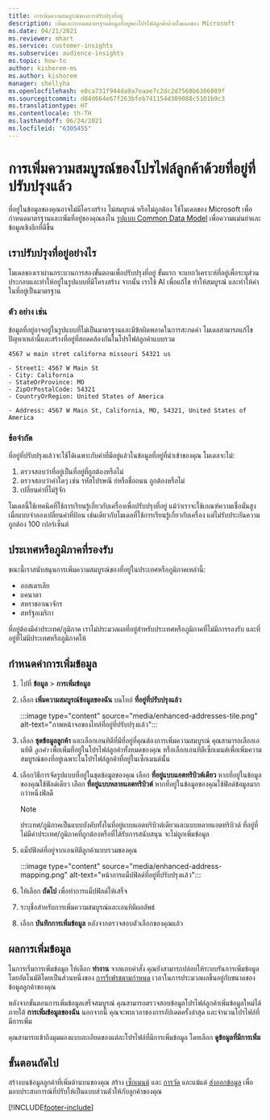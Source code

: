 ```yaml
---
title: การเพิ่มความสมบูรณ์ของการปรับปรุงที่อยู่
description: เพิ่มและกำหนดมาตรฐานข้อมูลที่อยู่ของโปรไฟล์ลูกค้าด้วยโมเดลของ Microsoft
ms.date: 04/21/2021
ms.reviewer: mhart
ms.service: customer-insights
ms.subservice: audience-insights
ms.topic: how-to
author: kishorem-ms
ms.author: kishorem
manager: shellyha
ms.openlocfilehash: e0ca731f944da9a7eaae7c2dc2d7568b6386089f
ms.sourcegitcommit: d84d664e67f263bfeb741154d309088c5101b9c3
ms.translationtype: HT
ms.contentlocale: th-TH
ms.lasthandoff: 06/24/2021
ms.locfileid: "6305455"
---
```

# <a name="enrichment-of-customer-profiles-with-enhanced-addresses"></a>การเพิ่มความสมบูรณ์ของโปรไฟล์ลูกค้าด้วยที่อยู่ที่ปรับปรุงแล้ว

ที่อยู่ในข้อมูลของคุณอาจไม่มีโครงสร้าง ไม่สมบูรณ์ หรือไม่ถูกต้อง ใช้โมเดลของ Microsoft เพื่อกำหนดมาตรฐานและเพิ่มที่อยู่ของคุณลงใน [รูปแบบ Common Data Model](/common-data-model/schema/core/applicationcommon/address) เพื่อความแม่นยำและข้อมูลเชิงลึกที่ดีขึ้น

## <a name="how-we-enhance-addresses"></a>เราปรับปรุงที่อยู่อย่างไร

โมเดลของเราผ่านกระบวนการสองขั้นตอนเพื่อปรับปรุงที่อยู่ ขั้นแรก จะแยกวิเคราะห์ที่อยู่เพื่อระบุส่วนประกอบและทำให้อยู่ในรูปแบบที่มีโครงสร้าง จากนั้น เราใช้ AI เพื่อแก้ไข ทำให้สมบูรณ์ และทำให้ค่าในที่อยู่เป็นมาตรฐาน

### <a name="example"></a>ตัว อย่าง เช่น

ข้อมูลที่อยู่อาจอยู่ในรูปแบบที่ไม่เป็นมาตรฐานและมีข้อผิดพลาดในการสะกดคำ โมเดลสามารถแก้ไขปัญหาเหล่านี้และสร้างที่อยู่ที่สอดคล้องกันในโปรไฟล์ลูกค้าแบบรวม

```Input
4567 w main stret californa missouri 54321 us
```

```Output
- Street1: 4567 W Main St
- City: California
- StateOrProvince: MO
- ZipOrPostalCode: 54321
- CountryOrRegion: United States of America

- Address: 4567 W Main St, California, MO, 54321, United States of America
```

### <a name="limitations"></a>ข้อจำกัด

ที่อยู่ที่ปรับปรุงแล้วจะใช้ได้เฉพาะกับค่าที่มีอยู่แล้วในข้อมูลที่อยู่ที่นำเข้าของคุณ โมเดลจะไม่: 

1. ตรวจสอบว่าที่อยู่เป็นที่อยู่ที่ถูกต้องหรือไม่
2. ตรวจสอบว่าค่าใดๆ เช่น รหัสไปรษณี ย์หรือชื่อถนน ถูกต้องหรือไม่
3. เปลี่ยนค่าที่ไม่รู้จัก

โมเดลนี้ใช้เทคนิคที่ใช้การเรียนรู้เกี่ยวกับเครื่องเพื่อปรับปรุงที่อยู่ แม้ว่าเราจะใช้เกณฑ์ความเชื่อมั่นสูงเมื่อแบบจำลองเปลี่ยนค่าที่ป้อน เช่นเดียวกับโมเดลที่ใช้การเรียนรู้เกี่ยวกับเครื่อง แต่ไม่รับประกันความถูกต้อง 100 เปอร์เซ็นต์

## <a name="supported-countries-or-regions"></a>ประเทศหรือภูมิภาคที่รองรับ

ขณะนี้เราสนับสนุนการเพิ่มความสมบูรณ์ของที่อยู่ในประเทศหรือภูมิภาคเหล่านี้: 

- ออสเตรเลีย
- แคนาดา
- สหราชอาณาจักร
- สหรัฐอเมริกา

ที่อยู่ต้องมีค่าประเทศ/ภูมิภาค เราไม่ประมวลผลที่อยู่สำหรับประเทศหรือภูมิภาคที่ไม่มีการรองรับ และที่อยู่ที่ไม่มีประเทศหรือภูมิภาคให้

## <a name="configure-the-enrichment"></a>กำหนดค่าการเพิ่มข้อมูล

1. ไปที่ **ข้อมูล** > **การเพิ่มข้อมูล**

1. เลือก **เพิ่มความสมบูรณ์ข้อมูลของฉัน** บนไทล์ **ที่อยู่ที่ปรับปรุงแล้ว**

   :::image type="content" source="media/enhanced-addresses-tile.png" alt-text="ภาพหน้าจอของไทล์ที่อยู่ที่ปรับปรุงแล้ว":::

1. เลือก **ชุดข้อมูลลูกค้า** และเลือกเอนทิตีที่มีที่อยู่ที่คุณต้องการเพิ่มความสมบูรณ์ คุณสามารถเลือกเอนทิตี *ลูกค้า* เพื่อเพิ่มที่อยู่ในโปรไฟล์ลูกค้าทั้งหมดของคุณ หรือเลือกเอนทิตีเซ็กเมนต์เพื่อเพิ่มความสมบูรณ์ของที่อยู่เฉพาะในโปรไฟล์ลูกค้าที่อยู่ในเซ็กเมนต์นั้น

1. เลือกวิธีการจัดรูปแบบที่อยู่ในชุดข้อมูลของคุณ เลือก **ที่อยู่แบบแอตทริบิวต์เดียว** หากที่อยู่ในข้อมูลของคุณใช้ฟิลด์เดียว เลือก **ที่อยู่แบบหลายแอตทริบิวต์** หากที่อยู่ในข้อมูลของคุณใช้ฟิลด์ข้อมูลมากกว่าหนึ่งฟิลดื

   > [!NOTE]
   > ประเทศ/ภูมิภาคเป็นแบบบังคับทั้งในที่อยู่แบบแอตทริบิวต์เดียวและแบบหลายแอตทริบิวต์ ที่อยู่ที่ไม่มีค่าประเทศ/ภูมิภาคที่ถูกต้องหรือที่ได้รับการสนับสนุน จะไม่ถูกเพิ่มข้อมูล

1.  แม็ปฟิลด์ที่อยู่จากเอนทิตีลูกค้าแบบรวมของคุณ

    :::image type="content" source="media/enhanced-address-mapping.png" alt-text="หน้าการแม็ปฟิลด์ที่อยู่ที่ปรับปรุงแล้ว":::

1. ให้เลือก **ถัดไป** เพื่อทำการแม็ปฟิลด์ให้เสร็จ

1. ระบุชื่อสำหรับการเพิ่มความสมบูรณ์และเอนทิตีผลลัพธ์

1. เลือก **บันทึกการเพิ่มข้อมูล** หลังจากตรวจสอบตัวเลือกของคุณแล้ว

## <a name="enrichment-results"></a>ผลการเพิ่มข้อมูล

ในการเริ่มการเพิ่มข้อมูล ให้เลือก **ทำงาน** จากแถบคำสั่ง คุณยังสามารถปล่อยให้ระบบรันการเพิ่มข้อมูลโดยอัตโนมัติโดยเป็นส่วนหนึ่งของ [การรีเฟรชตามกำหนด](system.md#schedule-tab) เวลาในการประมวลผลขึ้นอยู่กับขนาดของข้อมูลลูกค้าของคุณ

หลังจากขั้นตอนการเพิ่มข้อมูลเสร็จสมบูรณ์ คุณสามารถตรวจสอบข้อมูลโปรไฟล์ลูกค้าเพิ่มข้อมูลใหม่ได้ภายใต้ **การเพิ่มข้อมูลของฉัน** นอกจากนี้ คุณจะพบเวลาของการอัปเดตครั้งล่าสุด และจำนวนโปรไฟล์ที่มีการเพิ่ม

คุณสามารถเข้าถึงมุมมองแบบละเอียดของแต่ละโปรไฟล์ที่มีการเพิ่มข้อมูล โดยเลือก **ดูข้อมูลที่มีการเพิ่ม**

## <a name="next-steps"></a>ขั้นตอนถัดไป

สร้างบนข้อมูลลูกค้าที่เพิ่มด้านบนของคุณ สร้าง [เซ็กเมนต์](segments.md) และ [การวัด](measures.md) และแม้แต่ [ส่งออกข้อมูล](export-destinations.md) เพื่อมอบประสบการณ์ที่ปรับให้เป็นแบบส่วนตัวให้กับลูกค้าของคุณ

[!INCLUDE[footer-include](../includes/footer-banner.md)]
